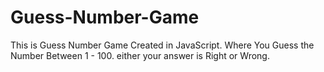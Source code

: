 # Guess-Number-Game
This is Guess Number Game Created in JavaScript. Where You Guess the Number Between 1 - 100. either your answer is Right or Wrong.
